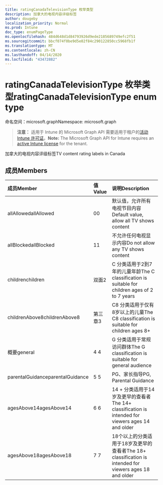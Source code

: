 ```yaml
---
title: ratingCanadaTelevisionType 枚举类型
description: 加拿大的电视内容评级标签
author: dougeby
localization_priority: Normal
ms.prod: Intune
doc_type: enumPageType
ms.openlocfilehash: 484d648d1d84793926d9ede2185689749efc2f51
ms.sourcegitcommit: bbcf074f0be9d5e02f84c290122850cc5968fb1f
ms.translationtype: MT
ms.contentlocale: zh-CN
ms.lasthandoff: 04/14/2020
ms.locfileid: "43472882"
---
```

# <a name="ratingcanadatelevisiontype-enum-type"></a><span data-ttu-id="e4476-103">ratingCanadaTelevisionType 枚举类型</span><span class="sxs-lookup"><span data-stu-id="e4476-103">ratingCanadaTelevisionType enum type</span></span>

<span data-ttu-id="e4476-104">命名空间：microsoft.graph</span><span class="sxs-lookup"><span data-stu-id="e4476-104">Namespace: microsoft.graph</span></span>

> <span data-ttu-id="e4476-105">**注意：** 适用于 Intune 的 Microsoft Graph API 需要适用于租户的[活动 Intune 许可证](https://go.microsoft.com/fwlink/?linkid=839381)。</span><span class="sxs-lookup"><span data-stu-id="e4476-105">**Note:** The Microsoft Graph API for Intune requires an [active Intune license](https://go.microsoft.com/fwlink/?linkid=839381) for the tenant.</span></span>

<span data-ttu-id="e4476-106">加拿大的电视内容评级标签</span><span class="sxs-lookup"><span data-stu-id="e4476-106">TV content rating labels in Canada</span></span>

## <a name="members"></a><span data-ttu-id="e4476-107">成员</span><span class="sxs-lookup"><span data-stu-id="e4476-107">Members</span></span>
|<span data-ttu-id="e4476-108">成员</span><span class="sxs-lookup"><span data-stu-id="e4476-108">Member</span></span>|<span data-ttu-id="e4476-109">值</span><span class="sxs-lookup"><span data-stu-id="e4476-109">Value</span></span>|<span data-ttu-id="e4476-110">说明</span><span class="sxs-lookup"><span data-stu-id="e4476-110">Description</span></span>|
|:---|:---|:---|
|<span data-ttu-id="e4476-111">allAllowed</span><span class="sxs-lookup"><span data-stu-id="e4476-111">allAllowed</span></span>|<span data-ttu-id="e4476-112">0</span><span class="sxs-lookup"><span data-stu-id="e4476-112">0</span></span>|<span data-ttu-id="e4476-113">默认值，允许所有电视节目内容</span><span class="sxs-lookup"><span data-stu-id="e4476-113">Default value, allow all TV shows content</span></span>|
|<span data-ttu-id="e4476-114">allBlocked</span><span class="sxs-lookup"><span data-stu-id="e4476-114">allBlocked</span></span>|<span data-ttu-id="e4476-115">1</span><span class="sxs-lookup"><span data-stu-id="e4476-115">1</span></span>|<span data-ttu-id="e4476-116">不允许任何电视显示内容</span><span class="sxs-lookup"><span data-stu-id="e4476-116">Do not allow any TV shows content</span></span>|
|<span data-ttu-id="e4476-117">children</span><span class="sxs-lookup"><span data-stu-id="e4476-117">children</span></span>|<span data-ttu-id="e4476-118">双面</span><span class="sxs-lookup"><span data-stu-id="e4476-118">2</span></span>|<span data-ttu-id="e4476-119">C 分类适用于2到7年的儿童年龄</span><span class="sxs-lookup"><span data-stu-id="e4476-119">The C classification is suitable for children ages of 2 to 7 years</span></span>|
|<span data-ttu-id="e4476-120">childrenAbove8</span><span class="sxs-lookup"><span data-stu-id="e4476-120">childrenAbove8</span></span>|<span data-ttu-id="e4476-121">第三章</span><span class="sxs-lookup"><span data-stu-id="e4476-121">3</span></span>|<span data-ttu-id="e4476-122">C8 分类适用于仅有8岁以上的儿童</span><span class="sxs-lookup"><span data-stu-id="e4476-122">The C8 classification is suitable for children ages 8+</span></span>|
|<span data-ttu-id="e4476-123">概要</span><span class="sxs-lookup"><span data-stu-id="e4476-123">general</span></span>|<span data-ttu-id="e4476-124">4 </span><span class="sxs-lookup"><span data-stu-id="e4476-124">4</span></span>|<span data-ttu-id="e4476-125">G 分类适用于常规访问群体</span><span class="sxs-lookup"><span data-stu-id="e4476-125">The G classification is suitable for general audience</span></span>|
|<span data-ttu-id="e4476-126">parentalGuidance</span><span class="sxs-lookup"><span data-stu-id="e4476-126">parentalGuidance</span></span>|<span data-ttu-id="e4476-127">5 </span><span class="sxs-lookup"><span data-stu-id="e4476-127">5</span></span>|<span data-ttu-id="e4476-128">PG、家长指导</span><span class="sxs-lookup"><span data-stu-id="e4476-128">PG, Parental Guidance</span></span>|
|<span data-ttu-id="e4476-129">agesAbove14</span><span class="sxs-lookup"><span data-stu-id="e4476-129">agesAbove14</span></span>|<span data-ttu-id="e4476-130">6 </span><span class="sxs-lookup"><span data-stu-id="e4476-130">6</span></span>|<span data-ttu-id="e4476-131">14 + 分类适用于14岁及更早的查看者</span><span class="sxs-lookup"><span data-stu-id="e4476-131">The 14+ classification is intended for viewers ages 14 and older</span></span>|
|<span data-ttu-id="e4476-132">agesAbove18</span><span class="sxs-lookup"><span data-stu-id="e4476-132">agesAbove18</span></span>|<span data-ttu-id="e4476-133">7 </span><span class="sxs-lookup"><span data-stu-id="e4476-133">7</span></span>|<span data-ttu-id="e4476-134">18个以上的分类适用于18岁及更早的查看者</span><span class="sxs-lookup"><span data-stu-id="e4476-134">The 18+ classification is intended for viewers ages 18 and older</span></span>|







